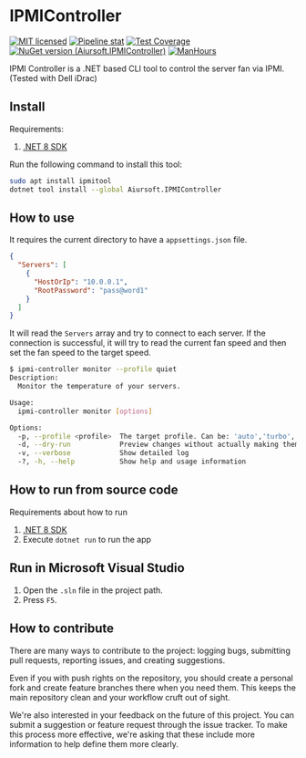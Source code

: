 # IPMIController

[![MIT licensed](https://img.shields.io/badge/license-MIT-blue.svg)](https://gitlab.aiursoft.cn/aiursoft/IPMIController/-/blob/master/LICENSE)
[![Pipeline stat](https://gitlab.aiursoft.cn/aiursoft/IPMIController/badges/master/pipeline.svg)](https://gitlab.aiursoft.cn/aiursoft/IPMIController/-/pipelines)
[![Test Coverage](https://gitlab.aiursoft.cn/aiursoft/IPMIController/badges/master/coverage.svg)](https://gitlab.aiursoft.cn/aiursoft/IPMIController/-/pipelines)
[![NuGet version (Aiursoft.IPMIController)](https://img.shields.io/nuget/v/Aiursoft.IPMIController.svg)](https://www.nuget.org/packages/Aiursoft.IPMIController/)
[![ManHours](https://manhours.aiursoft.cn/r/gitlab.aiursoft.cn/aiursoft/IPMIController.svg)](https://gitlab.aiursoft.cn/aiursoft/IPMIController/-/commits/master?ref_type=heads)

IPMI Controller is a .NET based CLI tool to control the server fan via IPMI. (Tested with Dell iDrac)

## Install

Requirements:

1. [.NET 8 SDK](http://dot.net/)

Run the following command to install this tool:

```bash
sudo apt install ipmitool
dotnet tool install --global Aiursoft.IPMIController
```

## How to use

It requires the current directory to have a `appsettings.json` file.

```json
{
  "Servers": [
    {
      "HostOrIp": "10.0.0.1",
      "RootPassword": "pass@word1"
    }
  ]
}
```

It will read the `Servers` array and try to connect to each server. If the connection is successful, it will try to read the current fan speed and then set the fan speed to the target speed.

```bash
$ ipmi-controller monitor --profile quiet
Description:
  Monitor the temperature of your servers.

Usage:
  ipmi-controller monitor [options]

Options:
  -p, --profile <profile>  The target profile. Can be: 'auto','turbo','normal','quiet','full'. [default: auto]
  -d, --dry-run            Preview changes without actually making them
  -v, --verbose            Show detailed log
  -?, -h, --help           Show help and usage information
```

## How to run from source code

Requirements about how to run

1. [.NET 8 SDK](http://dot.net/)
2. Execute `dotnet run` to run the app

## Run in Microsoft Visual Studio

1. Open the `.sln` file in the project path.
2. Press `F5`.

## How to contribute

There are many ways to contribute to the project: logging bugs, submitting pull requests, reporting issues, and creating suggestions.

Even if you with push rights on the repository, you should create a personal fork and create feature branches there when you need them. This keeps the main repository clean and your workflow cruft out of sight.

We're also interested in your feedback on the future of this project. You can submit a suggestion or feature request through the issue tracker. To make this process more effective, we're asking that these include more information to help define them more clearly.